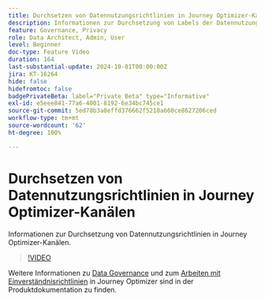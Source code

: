 ```yaml
---
title: Durchsetzen von Datennutzungsrichtlinien in Journey Optimizer-Kanälen
description: Informationen zur Durchsetzung von Labels der Datennutzung in Journey Optimizer-Kanälen.
feature: Governance, Privacy
role: Data Architect, Admin, User
level: Beginner
doc-type: Feature Video
duration: 164
last-substantial-update: 2024-10-01T00:00:00Z
jira: KT-16264
hide: false
hidefromtoc: false
badgePrivateBeta: label="Private Beta" type="Informative"
exl-id: e5eee841-77a6-4001-8192-6e34bc745ce1
source-git-commit: 5ed78b3a8effd376662f5218a660ce8627206ced
workflow-type: tm+mt
source-wordcount: '62'
ht-degree: 100%

---
```


# Durchsetzen von Datennutzungsrichtlinien in Journey Optimizer-Kanälen

Informationen zur Durchsetzung von Datennutzungsrichtlinien in Journey Optimizer-Kanälen.

>[!VIDEO](https://video.tv.adobe.com/v/3434901/?learn=on)

Weitere Informationen zu [Data Governance](https://experienceleague.adobe.com/de/docs/journey-optimizer/using/privacy/action-privacy-restricted) und zum [Arbeiten mit Einverständnisrichtlinien](https://experienceleague.adobe.com/de/docs/journey-optimizer/using/privacy/consent/consent-restricted) in Journey Optimizer sind in der Produktdokumentation zu finden.
